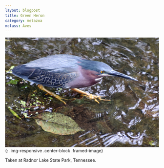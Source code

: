 ```yaml
---
layout: blogpost 
title: Green Heron
category: metazoa
mclass: Aves
---
```


![Green Heron](/images/20170525_green_heron_small.jpg){: .img-responsive .center-block .framed-image}

Taken at Radnor Lake State Park, Tennessee.
